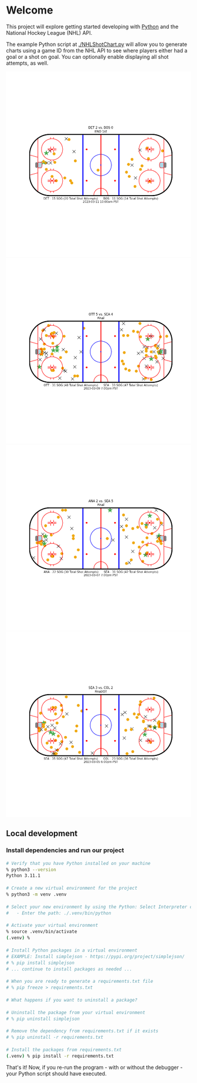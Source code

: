 # Welcome

This project will explore getting started developing with [Python](https://www.python.org) and the National Hockey League (NHL) API.

The example Python script at [./NHLShotChart.py](./NHLShotChart.py) will allow you to generate charts using a game ID from the NHL API to see where players either had a goal or a shot on goal. You can optionally enable displaying all shot attempts, as well.

![](./images/shot-chart-2022021038-2023-03-11_1000am_PST-DET-vs-BOS.png)
![](./images/shot-chart-2022021035-2023-03-09_700pm_PST-OTT-vs-SEA.png)
![](./images/shot-chart-2022021021-2023-03-07_700pm_PST-ANA-vs-SEA.png)
![](./images/shot-chart-2022021005-2023-03-05_600pm_PST-SEA-vs-COL.png)

## Local development

### Install dependencies and run our project

```sh
# Verify that you have Python installed on your machine
% python3 --version
Python 3.11.1

# Create a new virtual environment for the project
% python3 -m venv .venv

# Select your new environment by using the Python: Select Interpreter command in VS Code
#   - Enter the path: ./.venv/bin/python

# Activate your virtual environment
% source .venv/bin/activate
(.venv) %

# Install Python packages in a virtual environment
# EXAMPLE: Install simplejson - https://pypi.org/project/simplejson/
# % pip install simplejson
# ... continue to install packages as needed ...

# When you are ready to generate a requirements.txt file
# % pip freeze > requirements.txt

# What happens if you want to uninstall a package?

# Uninstall the package from your virtual environment
# % pip uninstall simplejson

# Remove the dependency from requirements.txt if it exists
# % pip uninstall -r requirements.txt

# Install the packages from requirements.txt
(.venv) % pip install -r requirements.txt
```

That's it! Now, if you re-run the program - with or without the debugger - your Python script should have executed.

